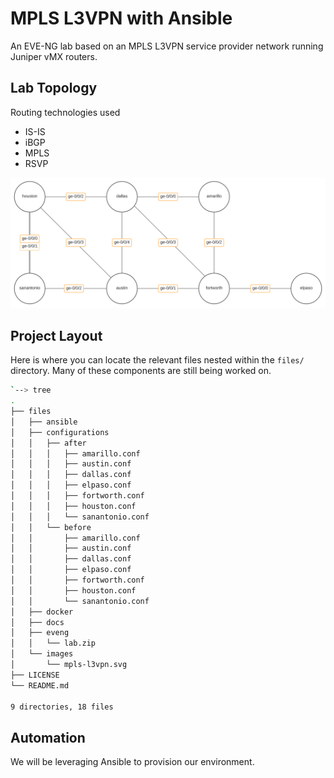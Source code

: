 # MPLS L3VPN with Ansible

An EVE-NG lab based on an MPLS L3VPN service provider network running Juniper vMX routers.

## Lab Topology

Routing technologies used

- IS-IS
- iBGP
- MPLS
- RSVP

[![N|Solid](./files/images/mpls-l3vpn.svg)](https://juniper.net/)

## Project Layout

Here is where you can locate the relevant files nested within the `files/` directory. Many of these components are still being worked on.

``` sh
`--> tree
.
├── files
│   ├── ansible
│   ├── configurations
│   │   ├── after
│   │   │   ├── amarillo.conf
│   │   │   ├── austin.conf
│   │   │   ├── dallas.conf
│   │   │   ├── elpaso.conf
│   │   │   ├── fortworth.conf
│   │   │   ├── houston.conf
│   │   │   └── sanantonio.conf
│   │   └── before
│   │       ├── amarillo.conf
│   │       ├── austin.conf
│   │       ├── dallas.conf
│   │       ├── elpaso.conf
│   │       ├── fortworth.conf
│   │       ├── houston.conf
│   │       └── sanantonio.conf
│   ├── docker
│   ├── docs
│   ├── eveng
│   │   └── lab.zip
│   └── images
│       └── mpls-l3vpn.svg
├── LICENSE
└── README.md

9 directories, 18 files

```

## Automation

We will be leveraging Ansible to provision our environment.